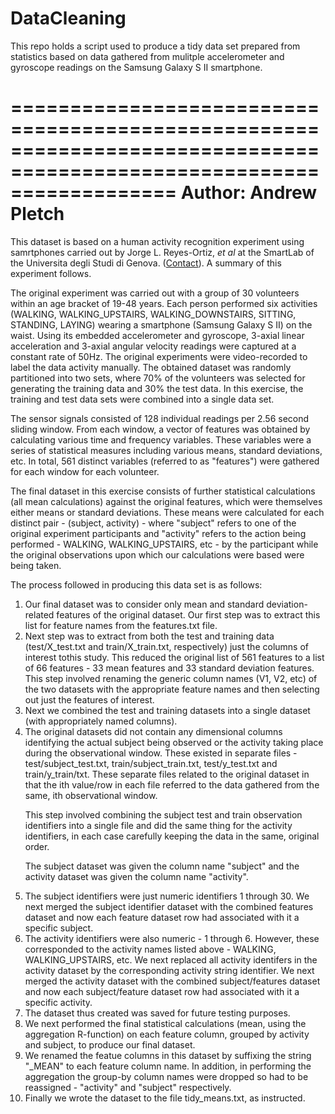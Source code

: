 DataCleaning
============

This repo holds a script used to produce a tidy data set prepared from statistics based on data gathered from mulitple accelerometer and gyroscope readings on the Samsung Galaxy S II smartphone.

======================================================================================================================
Author: Andrew Pletch
======================================================================================================================

This dataset is based on a human activity recognition experiment using samrtphones carried out by Jorge L. Reyes-Ortiz, <em>et al</em> at the SmartLab of the Universita degli Studi di Genova. (<a href="mailto:activityrecognition@smartlab.ws">Contact</a>). A summary of this experiment follows.

The original experiment was carried out with a group of 30 volunteers within an age bracket of 19-48 years. Each person performed six activities (WALKING, WALKING_UPSTAIRS, WALKING_DOWNSTAIRS, SITTING, STANDING, LAYING) wearing a 
smartphone (Samsung Galaxy S II) on the waist. Using its embedded accelerometer and gyroscope, 3-axial linear acceleration and 3-axial angular velocity readings were captured at a constant rate of 50Hz. The original experiments were video-recorded to label the data activity manually. The obtained dataset was randomly partitioned into two sets, where 70% of the volunteers was selected for generating the training data and 30% the test data. In this exercise, the training and test data sets were combined into a single data set.

The sensor signals consisted of 128 individual readings per 2.56 second sliding window. From each window, a vector of features was obtained by calculating various time and frequency variables. These variables were a series of statistical measures including various means, standard deviations, etc. In total, 561 distinct variables (referred to as "features") were gathered for each window for each volunteer.

The final dataset in this exercise consists of further statistical calculations (all mean calculations) against the original features, which were themselves either means or standard deviations. These means were calculated for each distinct pair -  (subject, activity) -  where "subject" refers to one of the original experiment participants and "activity" refers to the action being performed - WALKING, WALKING_UPSTAIRS, etc - by the participant while the original observations upon which our calculations were based were being taken.

The process followed in producing this data set is as follows:
<ol>
<li> Our final dataset was to consider only mean and standard deviation-related features of the original dataset. Our first step was to extract this list for feature names from the features.txt file.
</li>
<li> Next step was to extract from both the test and training data (test/X_test.txt and train/X_train.txt, respectively) just the columns of interest tothis study. This reduced the original list of 561 features to a list of 66 features - 33 mean features and 33 standard deviation features. This step involved renaming the generic column names (V1, V2, etc) of the two datasets with the appropriate feature names and then selecting out just the features of interest.
</li>
<li> Next we combined the test and training datasets into a single dataset (with appropriately named columns). 
</li>
<li> The original datasets did not contain any dimensional columns identifying the actual subject being observed or the activity taking place during the observational window. These existed in separate files - test/subject_test.txt,  train/subject_train.txt, test/y_test.txt and train/y_train/txt.  These separate files related to the original dataset in that the ith value/row in each file referred to the data gathered from the same, ith observational window. 
<p> This step involved combining the subject test and train observation identifiers into a single file and did the same thing for the activity identifiers, in each case carefully keeping the data in the same, original order. 
<p> The subject dataset was given the column name "subject" and the activity dataset was given the column name "activity". 
</li> 


<li>The subject identifiers were just numeric identifiers 1 through 30. We next merged the subject identifier dataset with the combined features dataset and now  each feature dataset row had associated with it a specific subject.
</li>
<li>The activity identifiers were also numeric - 1 through 6. However, these corresponded to the activity names listed above - WALKING, WALKING_UPSTAIRS, etc. We next replaced all activity identifers in the activity dataset by the corresponding activity string identifier. We next merged the activity dataset with the combined subject/features dataset and now  each subject/feature dataset row had associated with it a specific activity.
</li>
<li> The dataset thus created was saved for future testing purposes.
</li>
<li> We next performed the final statistical calculations (mean, using the aggregation R-function) on each feature column, grouped by activity and subject, to produce our final dataset.
</li>
<li> We renamed the featue columns in this dataset by suffixing the string "_MEAN" to each feature column name. In addition, in performing the aggregation the group-by column names were dropped so had to be reassigned - "activity" and "subject" respectively.
</li>
<li> Finally we wrote the dataset to the file tidy_means.txt, as instructed.
</li>
</ol>
